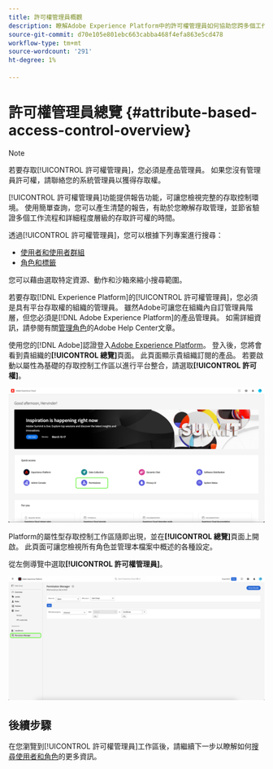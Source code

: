 ```yaml
---
title: 許可權管理員概觀
description: 瞭解Adobe Experience Platform中的許可權管理員如何協助您跨多個工作流程產生報表。
source-git-commit: d70e105e801ebc663cabba468f4efa863e5cd478
workflow-type: tm+mt
source-wordcount: '291'
ht-degree: 1%

---
```


# 許可權管理員總覽 {#attribute-based-access-control-overview}

>[!NOTE]
>
>若要存取[!UICONTROL 許可權管理員]，您必須是產品管理員。 如果您沒有管理員許可權，請聯絡您的系統管理員以獲得存取權。

[!UICONTROL 許可權管理員]功能提供報告功能，可讓您檢視完整的存取控制環境。 使用簡單查詢，您可以產生清楚的報告，有助於您瞭解存取管理，並節省驗證多個工作流程和詳細程度層級的存取許可權的時間。

透過[!UICONTROL 許可權管理員]，您可以根據下列專案進行搜尋：

* [使用者和使用者群組](./permissions.md)
* [角色和標籤](./permissions.md)

您可以藉由選取特定資源、動作和沙箱來縮小搜尋範圍。

若要存取[!DNL Experience Platform]的[!UICONTROL 許可權管理員]，您必須是具有平台存取權的組織的管理員。 雖然Adobe可讓您在組織內自訂管理員階層，但您必須是[!DNL Adobe Experience Platform]的產品管理員。 如需詳細資訊，請參閱有關[管理角色](https://helpx.adobe.com/enterprise/using/admin-roles.html)的Adobe Help Center文章。

使用您的[!DNL Adobe]認證登入[Adobe Experience Platform](https://experience.adobe.com/)。  登入後，您將會看到貴組織的&#x200B;**[!UICONTROL 總覽]**&#x200B;頁面。 此頁面顯示貴組織訂閱的產品。 若要啟動以屬性為基礎的存取控制工作區以進行平台整合，請選取&#x200B;**[!UICONTROL 許可權]**。

![Adobe Experience Platform概觀醒目提示許可權。](../../images/flac-ui/flac-select-product.png)

Platform的屬性型存取控制工作區隨即出現，並在&#x200B;**[!UICONTROL 總覽]**&#x200B;頁面上開啟。 此頁面可讓您檢視所有角色並管理本檔案中概述的各種設定。

從左側導覽中選取&#x200B;**[!UICONTROL 許可權管理員]**。

![許可權管理員搜尋畫面顯示可用的篩選器。](../../images/permission-manager/permission-manager.png)

## 後續步驟

在您瀏覽到[!UICONTROL 許可權管理員]工作區後，請繼續下一步以瞭解如何[搜尋使用者和角色](./permissions.md)的更多資訊。
